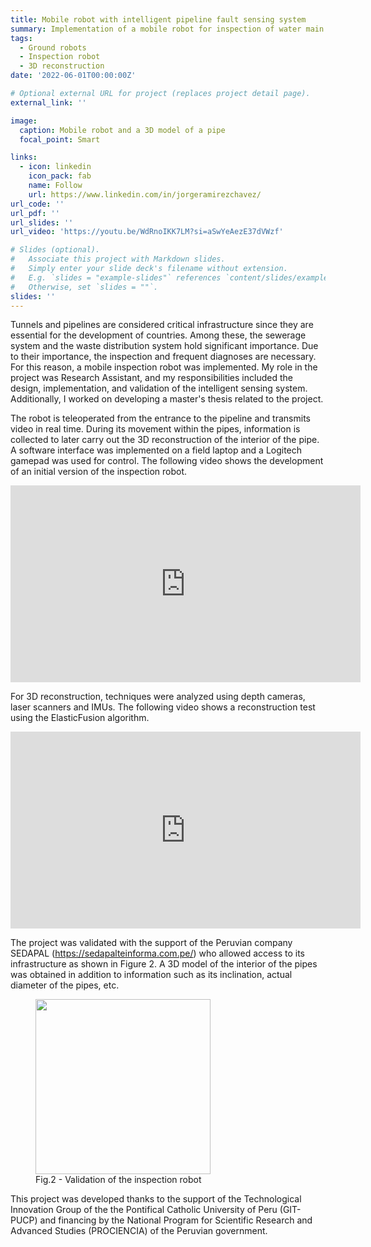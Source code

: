 ```yaml
---
title: Mobile robot with intelligent pipeline fault sensing system
summary: Implementation of a mobile robot for inspection of water main pipes. 
tags:
  - Ground robots
  - Inspection robot
  - 3D reconstruction
date: '2022-06-01T00:00:00Z'

# Optional external URL for project (replaces project detail page).
external_link: ''

image:
  caption: Mobile robot and a 3D model of a pipe
  focal_point: Smart

links:
  - icon: linkedin
    icon_pack: fab
    name: Follow
    url: https://www.linkedin.com/in/jorgeramirezchavez/
url_code: ''
url_pdf: ''
url_slides: ''
url_video: 'https://youtu.be/WdRnoIKK7LM?si=aSwYeAezE37dVWzf'

# Slides (optional).
#   Associate this project with Markdown slides.
#   Simply enter your slide deck's filename without extension.
#   E.g. `slides = "example-slides"` references `content/slides/example-slides.md`.
#   Otherwise, set `slides = ""`.
slides: ''
---
```

Tunnels and pipelines are considered critical infrastructure since they are essential for the development of countries. Among these, the sewerage system and the waste distribution system hold significant importance. Due to their importance, the inspection and frequent diagnoses are necessary. For this reason, a mobile inspection robot was implemented. My role in the project was Research Assistant, and my responsibilities included the design, implementation, and validation of the intelligent sensing system. Additionally, I worked on developing a master's thesis related to the project.

The robot is teleoperated from the entrance to the pipeline and transmits video in real time. During its movement within the pipes, information is collected to later carry out the 3D reconstruction of the interior of the pipe. A software interface was implemented on a field laptop and a Logitech gamepad was used for control. The following video shows the development of an initial version of the inspection robot.

<div style="text-align:center;">
<iframe width="560" height="315" src="https://www.youtube.com/embed/WdRnoIKK7LM?si=Cmy9IJY2TnFOHFXb" title="YouTube video player" frameborder="0" allow="accelerometer; autoplay; clipboard-write; encrypted-media; gyroscope; picture-in-picture; web-share" allowfullscreen></iframe>
</div >

For 3D reconstruction, techniques were analyzed using depth cameras, laser scanners and IMUs. The following video shows a reconstruction test using the ElasticFusion algorithm.

<div style="text-align:center;">
<iframe width="560" height="315" src="https://www.youtube.com/embed/GthN1tUs7IU?si=IHmSgerjuwGiQ3Aa" title="YouTube video player" frameborder="0" allow="accelerometer; autoplay; clipboard-write; encrypted-media; gyroscope; picture-in-picture; web-share" allowfullscreen></iframe>
</div >

The project was validated with the support of the Peruvian company SEDAPAL (https://sedapalteinforma.com.pe/) who allowed access to its infrastructure as shown in Figure 2. A 3D model of the interior of the pipes was obtained in addition to information such as its inclination, actual diameter of the pipes, etc.

<figure>
  <img src= entrance.jpg width= 280 height= 280 >
  <figcaption>Fig.2 - Validation of the inspection robot</figcaption>
</figure>

This project was developed thanks to the support of the Technological Innovation Group of the the Pontifical Catholic University of Peru (GIT-PUCP) and financing by the National Program for Scientific Research and Advanced Studies (PROCIENCIA) of the Peruvian government.

